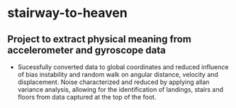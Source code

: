 # stairway-to-heaven

## Project to extract physical meaning from accelerometer and gyroscope data
- Sucessfully converted data to global coordinates and reduced influence of bias instability and random walk on angular distance, velocity and displacement. Noise characterized and reduced by applying allan variance analysis, allowing for the identification of landings, stairs and floors from data captured at the top of the foot.
